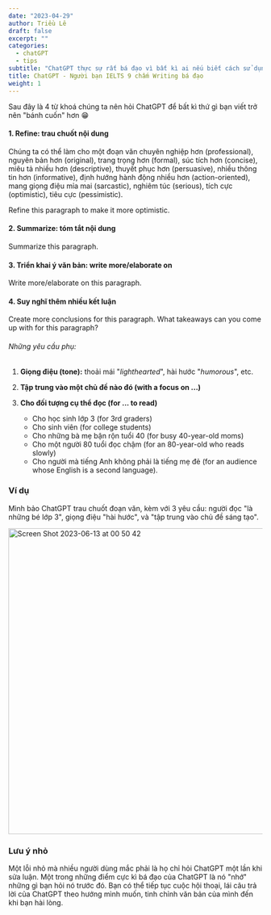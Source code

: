 ```yaml
---
date: "2023-04-29"
author: Triều Lê
draft: false
excerpt: ""
categories:
  - chatGPT
  - tips
subtitle: "ChatGPT thực sự rất bá đạo vì bất kì ai nếu biết cách sử dụng nó đều có thể viết luận tiếng Anh mượt mà, mạch lạc như một người bản địa thực thụ."
title: ChatGPT - Người bạn IELTS 9 chấm Writing bá đạo
weight: 1
---
```


Sau đây là 4 từ khoá chúng ta nên hỏi ChatGPT để bất kì thứ gì bạn viết trở nên "bánh cuốn" hơn 😁

#### **1. Refine: trau chuốt nội dung** 

Chúng ta có thể làm cho một đoạn văn chuyên nghiệp hơn (professional), nguyên bản hơn (original), trang trọng hơn (formal), súc tích hơn (concise), miêu tả nhiều hơn (descriptive), thuyết phục hơn (persuasive), nhiều thông tin hơn (informative), định hướng hành động nhiều hơn (action-oriented), mang giọng điệu mỉa mai (sarcastic), nghiêm túc (serious), tích cực (optimistic), tiêu cực (pessimistic).

Refine this paragraph to make it more optimistic. 

#### **2. Summarize: tóm tắt nội dung**

Summarize this paragraph.

#### **3. Triển khai ý văn bản: write more/elaborate on** 

Write more/elaborate on this paragraph.

#### **4. Suy nghĩ thêm nhiều kết luận**

Create more conclusions for this paragraph.
What takeaways can you come up with for this paragraph?

###### Những yêu cầu phụ:

1.  **Giọng điệu (tone):** thoải mái "*lighthearted*", hài hước "*humorous*", etc.

2.  **Tập trung vào một chủ đề nào đó (with a focus on ...)**

3.  **Cho đối tượng cụ thể đọc (for ... to read)**

    -   Cho học sinh lớp 3 (for 3rd graders)
    -   Cho sinh viên (for college students)
    -   Cho những bà mẹ bận rộn tuổi 40 (for busy 40-year-old moms)
    -   Cho một người 80 tuổi đọc chậm (for an 80-year-old who reads slowly)
    -   Cho người mà tiếng Anh không phải là tiếng mẹ đẻ (for an audience whose English is a second language).

### Ví dụ 
Mình bảo ChatGPT trau chuốt đoạn văn, kèm với 3 yêu cầu: người đọc "là những bé lớp 3", giọng điệu "hài hước", và "tập trung vào chủ đề sáng tạo".

<img width="606" alt="Screen Shot 2023-06-13 at 00 50 42" src="https://github.com/trangdata/khomuc/assets/63031214/6230cb51-35ed-42e2-a637-5462a0a1c0d6">


### Lưu ý nhỏ
Một lỗi nhỏ mà nhiều người dùng mắc phải là họ chỉ hỏi ChatGPT một lần khi sửa luận. Một trong những điểm cực kì bá đạo của ChatGPT là nó "nhớ" những gì bạn hỏi nó trước đó. Bạn có thể tiếp tục cuộc hội thoại, lái câu trả lời của ChatGPT theo hướng mình muốn, tinh chỉnh văn bản của mình đến khi bạn hài lòng.
